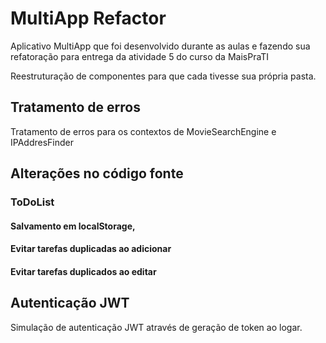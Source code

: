 # MultiApp Refactor

Aplicativo MultiApp que foi desenvolvido durante as aulas e fazendo sua refatoração para entrega da atividade 5 do curso da MaisPraTI

Reestruturação de componentes para que cada tivesse sua própria pasta.

## Tratamento de erros

Tratamento de erros para os contextos de MovieSearchEngine e IPAddresFinder

## Alterações no código fonte

### ToDoList

#### Salvamento em localStorage,

#### Evitar tarefas duplicadas ao adicionar

#### Evitar tarefas duplicados ao editar

## Autenticação JWT

Simulação de autenticação JWT através de geração de token ao logar.
